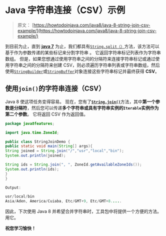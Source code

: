 # Java 字符串连接（CSV）示例

> 原文： [https://howtodoinjava.com/java8/java-8-string-join-csv-example/](https://howtodoinjava.com/java8/java-8-string-join-csv-example/)

到目前为止，直到 [**java 7**](//howtodoinjava.com/category/java-7/ "java 7") 为止，我们都具有[`String.split（）`](https://docs.oracle.com/javase/7/docs/api/java/lang/String.html#split%28java.lang.String%29)方法，该方法可以基于作为参数传递的某些标记来分割字符串 。 它返回字符串标记列表作为字符串数组。 但是，如果您想通过使用字符串之间的分隔符来连接字符串标记或通过使用字符串之间的分隔符来创建 CSV，则必须遍历字符串列表或字符串数​​组，然后使用[`StringBuilder`](//howtodoinjava.com)或[`StringBuffer`](https://docs.oracle.com/javase/7/docs/api/java/lang/StringBuffer.html)对象连接这些字符串标记并最终获得 **CSV**。

## 使用`join()`的字符串连接（CSV）

Java 8 使这项任务变得容易。 现在，您有了[**`String.join()`**](https://docs.oracle.com/javase/8/docs/api/java/lang/String.html#join-java.lang.CharSequence-java.lang.Iterable-)方法，其中**第一个参数是分隔符**，然后您可以传递**多个字符串或具有字符串实例的`Iterable`实例作为第二个参数**。 它将返回 CSV 作为返回值。

```java
package java8features;

import java.time.ZoneId;

public class StringJoinDemo {
public static void main(String[] args){
String joined = String.join("/","usr","local","bin");
System.out.println(joined);

String ids = String.join(", ", ZoneId.getAvailableZoneIds());
System.out.println(ids);
}
}

Output:

usr/local/bin
Asia/Aden, America/Cuiaba, Etc/GMT+9, Etc/GMT+8.....

```

因此，下次使用 Java 8 并希望合并字符串时，工具包中将提供一个方便的方法。 用它。

**祝您学习愉快！**